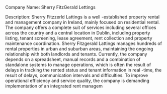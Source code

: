 Company Name: Sherry FitzGerald Lettings



Description: Sherry Fitzzerld Lattings is a well -established property rental and management company in Ireland, mainly focused on residential rental. The company offers a complete suit of services including several offices across the country and a central location in Dublin, including property listing, tenant screening, lease agreement, rent collection and property maintenance coordination. Sherry Fitzgerald Lattings manages hundreds of rental properties in urban and suburban areas, maintaining the ongoing relationship with both landlords and tenants. Currently, the company depends on a spreadsheet, manual records and a combination of standalone systems to manage operations, which is often the result of delays in tracking the rented status and tenant information in real -time, the result of delays, communication intervals and difficulties. To improve operational efficiency and service quality, the company is demanding implementation of an integrated rent managem
